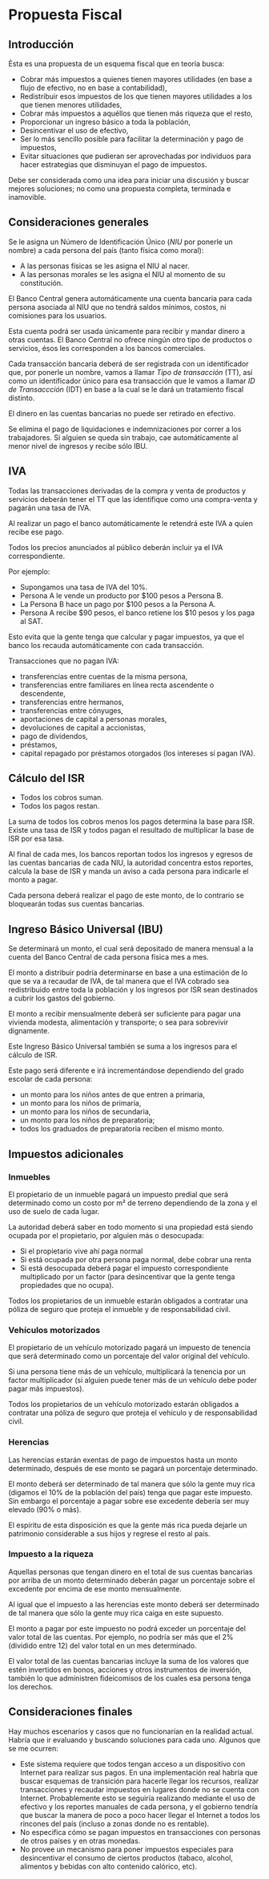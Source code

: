 # Propuesta Fiscal

## Introducción

Ésta es una propuesta de un esquema fiscal que en teoría busca:
* Cobrar más impuestos a quienes tienen mayores utilidades (en base a flujo de efectivo, no en base a contabilidad),
* Redistribuir esos impuestos de los que tienen mayores utilidades a los que tienen menores utilidades,
* Cobrar más impuestos a aquéllos que tienen más riqueza que el resto,
* Proporcionar un ingreso básico a toda la población,
* Desincentivar el uso de efectivo,
* Ser lo más sencillo posible para facilitar la determinación y pago de impuestos,
* Evitar situaciones que pudieran ser aprovechadas por individuos para hacer estrategias que disminuyan el pago de impuestos.

Debe ser considerada como una idea para iniciar una discusión y buscar mejores soluciones; no como una propuesta completa, terminada e inamovible.


## Consideraciones generales

Se le asigna un Número de Identificación Único (*NIU* por ponerle un nombre) a cada persona del país (tanto física como moral):
* A las personas físicas se les asigna el NIU al nacer.
* A las personas morales se les asigna el NIU al momento de su constitución.

El Banco Central genera automáticamente una cuenta bancaria para cada persona asociada al NIU que no tendrá saldos mínimos, costos, ni comisiones para los usuarios.

Esta cuenta podrá ser usada únicamente para recibir y mandar dinero a otras cuentas. El Banco Central no ofrece ningún otro tipo de productos o servicios, ésos les corresponden a los bancos comerciales.

Cada transacción bancaria deberá de ser registrada con un identificador que, por ponerle un nombre, vamos a llamar *Tipo de transacción* (TT), así como un identificador único para esa transacción que le vamos a llamar *ID de Transaccción* (IDT) en base a la cual se le dará un tratamiento fiscal distinto.

El dinero en las cuentas bancarias no puede ser retirado en efectivo.

Se elimina el pago de liquidaciones e indemnizaciones por correr a los trabajadores. Si alguien se queda sin trabajo, cae automáticamente al menor nivel de ingresos y recibe sólo IBU.


## IVA

Todas las transacciones derivadas de la compra y venta de productos y servicios deberán tener el TT que las identifique como una compra-venta y pagarán una tasa de IVA.

Al realizar un pago el banco automáticamente le retendrá este IVA a quien recibe ese pago.

Todos los precios anunciados al público deberán incluir ya el IVA correspondiente.

Por ejemplo:
* Supongamos una tasa de IVA del 10%.
* Persona A le vende un producto por $100 pesos a Persona B.
* La Persona B hace un pago por $100 pesos a la Persona A.
* Persona A recibe $90 pesos, el banco retiene los $10 pesos y los paga al SAT.

Esto evita que la gente tenga que calcular y pagar impuestos, ya que el banco los recauda automáticamente con cada transacción.

Transacciones que no pagan IVA:
* transferencias entre cuentas de la misma persona,
* transferencias entre familiares en línea recta ascendente o descendente,
* transferencias entre hermanos,
* transferencias entre cónyuges,
* aportaciones de capital a personas morales,
* devoluciones de capital a accionistas,
* pago de dividendos,
* préstamos,
* capital repagado por préstamos otorgados (los intereses sí pagan IVA).


## Cálculo del ISR
* Todos los cobros suman.
* Todos los pagos restan.

La suma de todos los cobros menos los pagos determina la base para ISR.
Existe una tasa de ISR y todos pagan el resultado de multiplicar la base de ISR por esa tasa.

Al final de cada mes, los bancos reportan todos los ingresos y egresos de las cuentas bancarias de cada NIU, la autoridad concentra estos reportes, calcula la base de ISR y manda un aviso a cada persona para indicarle el monto a pagar.

Cada persona deberá realizar el pago de este monto, de lo contrario se bloquearán todas sus cuentas bancarias.


## Ingreso Básico Universal (IBU)
Se determinará un monto, el cual será depositado de manera mensual a la cuenta del Banco Central de cada persona física mes a mes.

El monto a distribuir podría determinarse en base a una estimación de lo que se va a recaudar de IVA, de tal manera que el IVA cobrado sea redistribuido entre toda la población y los ingresos por ISR sean destinados a cubrir los gastos del gobierno.

El monto a recibir mensualmente deberá ser suficiente para pagar una vivienda modesta, alimentación y transporte; o sea para sobrevivir dignamente.

Este Ingreso Básico Universal también se suma a los ingresos para el cálculo de ISR.

Este pago será diferente e irá incrementándose dependiendo del grado escolar de cada persona:
* un monto para los niños antes de que entren a primaria,
* un monto para los niños de primaria,
* un monto para los niños de secundaria,
* un monto para los niños de preparatoria;
* todos los graduados de preparatoria reciben el mismo monto.


## Impuestos adicionales

### Inmuebles
El propietario de un inmueble pagará un impuesto predial que será determinado como un costo por m² de terreno dependiendo de la zona y el uso de suelo de cada lugar.

La autoridad deberá saber en todo momento si una propiedad está siendo ocupada por el propietario, por alguien más o desocupada:
* Si el propietario vive ahí paga normal
* Si está ocupada por otra persona paga normal, debe cobrar una renta
* Si está desocupada deberá pagar el impuesto correspondiente multiplicado por un factor (para desincentivar que la gente tenga propiedades que no ocupa).

Todos los propietarios de un inmueble estarán obligados a contratar una póliza de seguro que proteja el inmueble y de responsabilidad civil.

### Vehículos motorizados
El propietario de un vehículo motorizado pagará un impuesto de tenencia que será determinado como un porcentaje del valor original del vehículo.

Si una persona tiene más de un vehículo, multiplicará la tenencia por un factor multiplicador (si alguien puede tener más de un vehículo debe poder pagar más impuestos).

Todos los propietarios de un vehículo motorizado estarán obligados a contratar una póliza de seguro que proteja el vehículo y de responsabilidad civil.

### Herencias
Las herencias estarán exentas de pago de impuestos hasta un monto determinado, después de ese monto se pagará un porcentaje determinado.

El monto deberá ser determinado de tal manera que sólo la gente muy rica (digamos el 10% de la población del país) tenga que pagar este impuesto. Sin embargo el porcentaje a pagar sobre ese excedente debería ser muy elevado (90% o más).

El espíritu de esta disposición es que la gente más rica pueda dejarle un patrimonio considerable a sus hijos y regrese el resto al país.

### Impuesto a la riqueza
Aquellas personas que tengan dinero en el total de sus cuentas bancarias por arriba de un monto determinado deberán pagar un porcentaje sobre el excedente por encima de ese monto mensualmente.

Al igual que el impuesto a las herencias este monto deberá ser determinado de tal manera que sólo la gente muy rica caiga en este supuesto.

El monto a pagar por este impuesto no podrá exceder un porcentaje del valor total de las cuentas. Por ejemplo, no podría ser más que el 2% (dividido entre 12) del valor total en un mes determinado.

El valor total de las cuentas bancarias incluye la suma de los valores que estén invertidos en bonos, acciones y otros instrumentos de inversión, también lo que administren fideicomisos de los cuales esa persona tenga los derechos.

## Consideraciones finales
Hay muchos escenarios y casos que no funcionarían en la realidad actual. Habría que ir evaluando y buscando soluciones para cada uno. Algunos que se me ocurren:
* Este sistema requiere que todos tengan acceso a un dispositivo con Internet para realizar sus pagos. En una implementación real habría que buscar esquemas de transición para hacerle llegar los recursos, realizar transacciones y recaudar impuestos en lugares donde no se cuenta con Internet.
Probablemente esto se seguiría realizando mediante el uso de efectivo y los reportes manuales de cada persona, y el gobierno tendría que buscar la manera de poco a poco hacer llegar el Internet a todos los rincones del país (incluso a zonas donde no es rentable).
* No especifica cómo se pagan impuestos en transacciones con personas de otros países y en otras monedas.
* No provee un mecanismo para poner impuestos especiales para desincentivar el consumo de ciertos productos (tabaco, alcohol, alimentos y bebidas con alto contenido calórico, etc).
